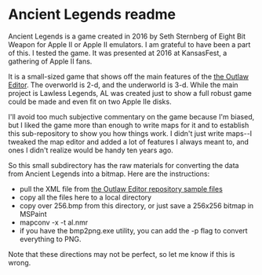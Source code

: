 # Ancient Legends readme

Ancient Legends is a game created in 2016 by Seth Sternberg of Eight Bit Weapon for Apple II or Apple II emulators. I am grateful to have been a part of this. I tested the game. It was presented at 2016 at KansasFest, a gathering of Apple II fans.

It is a small-sized game that shows off the main features of the [the Outlaw Editor](https://github.com/badvision/lawless-legends/). The overworld is 2-d, and the underworld is 3-d. While the main project is Lawless Legends, AL was created just to show a full robust game could be made and even fit on two Apple IIe disks.

I'll avoid too much subjective commentary on the game because I'm biased, but I liked the game more than enough to write maps for it and to establish this sub-repository to show you how things work. I didn't just write maps--I tweaked the map editor and added a lot of features I always meant to, and ones I didn't realize would be handy ten years ago.

So this small subdirectory has the raw materials for converting the data from Ancient Legends into a bitmap. Here are the instructions:

* pull the XML file from [the Outlaw Editor repository sample files](https://github.com/badvision/lawless-legends/tree/master/Example%20Content/Ancient%20Legends)
* copy all the files here to a local directory
* copy over 256.bmp from this directory, or just save a 256x256 bitmap in MSPaint
* mapconv -x -t al.nmr
* if you have the bmp2png.exe utility, you can add the -p flag to convert everything to PNG.

Note that these directions may not be perfect, so let me know if this is wrong.